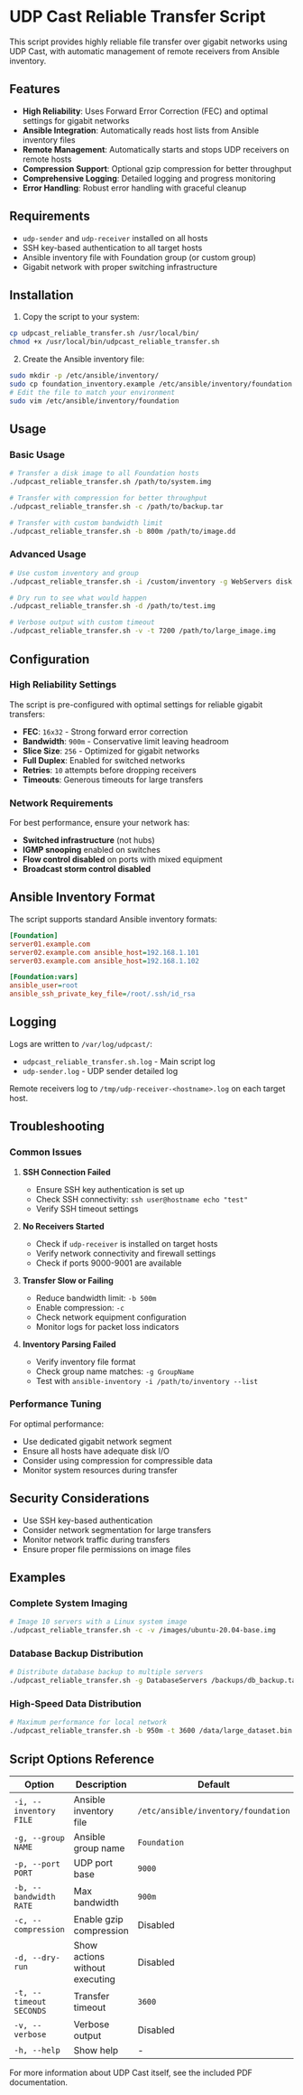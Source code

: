 # UDP Cast Reliable Transfer Script

This script provides highly reliable file transfer over gigabit networks using UDP Cast, with automatic management of remote receivers from Ansible inventory.

## Features

- **High Reliability**: Uses Forward Error Correction (FEC) and optimal settings for gigabit networks
- **Ansible Integration**: Automatically reads host lists from Ansible inventory files
- **Remote Management**: Automatically starts and stops UDP receivers on remote hosts
- **Compression Support**: Optional gzip compression for better throughput
- **Comprehensive Logging**: Detailed logging and progress monitoring
- **Error Handling**: Robust error handling with graceful cleanup

## Requirements

- `udp-sender` and `udp-receiver` installed on all hosts
- SSH key-based authentication to all target hosts
- Ansible inventory file with Foundation group (or custom group)
- Gigabit network with proper switching infrastructure

## Installation

1. Copy the script to your system:
```bash
cp udpcast_reliable_transfer.sh /usr/local/bin/
chmod +x /usr/local/bin/udpcast_reliable_transfer.sh
```

2. Create the Ansible inventory file:
```bash
sudo mkdir -p /etc/ansible/inventory/
sudo cp foundation_inventory.example /etc/ansible/inventory/foundation
# Edit the file to match your environment
sudo vim /etc/ansible/inventory/foundation
```

## Usage

### Basic Usage
```bash
# Transfer a disk image to all Foundation hosts
./udpcast_reliable_transfer.sh /path/to/system.img

# Transfer with compression for better throughput
./udpcast_reliable_transfer.sh -c /path/to/backup.tar

# Transfer with custom bandwidth limit
./udpcast_reliable_transfer.sh -b 800m /path/to/image.dd
```

### Advanced Usage
```bash
# Use custom inventory and group
./udpcast_reliable_transfer.sh -i /custom/inventory -g WebServers disk.img

# Dry run to see what would happen
./udpcast_reliable_transfer.sh -d /path/to/test.img

# Verbose output with custom timeout
./udpcast_reliable_transfer.sh -v -t 7200 /path/to/large_image.img
```

## Configuration

### High Reliability Settings
The script is pre-configured with optimal settings for reliable gigabit transfers:

- **FEC**: `16x32` - Strong forward error correction
- **Bandwidth**: `900m` - Conservative limit leaving headroom
- **Slice Size**: `256` - Optimized for gigabit networks
- **Full Duplex**: Enabled for switched networks
- **Retries**: `10` attempts before dropping receivers
- **Timeouts**: Generous timeouts for large transfers

### Network Requirements
For best performance, ensure your network has:
- **Switched infrastructure** (not hubs)
- **IGMP snooping** enabled on switches
- **Flow control disabled** on ports with mixed equipment
- **Broadcast storm control disabled**

## Ansible Inventory Format

The script supports standard Ansible inventory formats:

```ini
[Foundation]
server01.example.com
server02.example.com ansible_host=192.168.1.101
server03.example.com ansible_host=192.168.1.102

[Foundation:vars]
ansible_user=root
ansible_ssh_private_key_file=/root/.ssh/id_rsa
```

## Logging

Logs are written to `/var/log/udpcast/`:
- `udpcast_reliable_transfer.sh.log` - Main script log
- `udp-sender.log` - UDP sender detailed log

Remote receivers log to `/tmp/udp-receiver-<hostname>.log` on each target host.

## Troubleshooting

### Common Issues

1. **SSH Connection Failed**
   - Ensure SSH key authentication is set up
   - Check SSH connectivity: `ssh user@hostname echo "test"`
   - Verify SSH timeout settings

2. **No Receivers Started**
   - Check if `udp-receiver` is installed on target hosts
   - Verify network connectivity and firewall settings
   - Check if ports 9000-9001 are available

3. **Transfer Slow or Failing**
   - Reduce bandwidth limit: `-b 500m`
   - Enable compression: `-c`
   - Check network equipment configuration
   - Monitor logs for packet loss indicators

4. **Inventory Parsing Failed**
   - Verify inventory file format
   - Check group name matches: `-g GroupName`
   - Test with `ansible-inventory -i /path/to/inventory --list`

### Performance Tuning

For optimal performance:
- Use dedicated gigabit network segment
- Ensure all hosts have adequate disk I/O
- Consider using compression for compressible data
- Monitor system resources during transfer

## Security Considerations

- Use SSH key-based authentication
- Consider network segmentation for large transfers
- Monitor network traffic during transfers
- Ensure proper file permissions on image files

## Examples

### Complete System Imaging
```bash
# Image 10 servers with a Linux system image
./udpcast_reliable_transfer.sh -c -v /images/ubuntu-20.04-base.img
```

### Database Backup Distribution
```bash
# Distribute database backup to multiple servers
./udpcast_reliable_transfer.sh -g DatabaseServers /backups/db_backup.tar.gz
```

### High-Speed Data Distribution
```bash
# Maximum performance for local network
./udpcast_reliable_transfer.sh -b 950m -t 3600 /data/large_dataset.bin
```

## Script Options Reference

| Option | Description | Default |
|--------|-------------|---------|
| `-i, --inventory FILE` | Ansible inventory file | `/etc/ansible/inventory/foundation` |
| `-g, --group NAME` | Ansible group name | `Foundation` |
| `-p, --port PORT` | UDP port base | `9000` |
| `-b, --bandwidth RATE` | Max bandwidth | `900m` |
| `-c, --compression` | Enable gzip compression | Disabled |
| `-d, --dry-run` | Show actions without executing | Disabled |
| `-t, --timeout SECONDS` | Transfer timeout | `3600` |
| `-v, --verbose` | Verbose output | Disabled |
| `-h, --help` | Show help | - |

For more information about UDP Cast itself, see the included PDF documentation.
